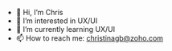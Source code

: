 - 👋 Hi, I’m Chris
- 👀 I’m interested in UX/UI
- 🌱 I’m currently learning UX/UI
- 📫 How to reach me: christinagb@zoho.com

<!---
christinagb/christinagb is a ✨ special ✨ repository because its `README.md` (this file) appears on your GitHub profile.
You can click the Preview link to take a look at your changes.
--->

